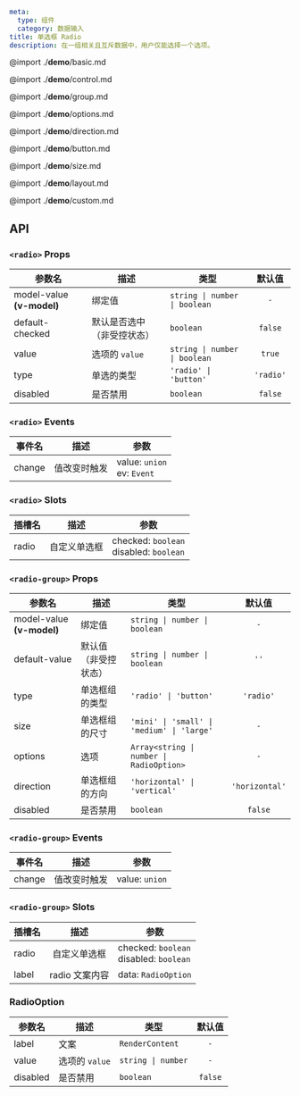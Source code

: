 ```yaml
meta:
  type: 组件
  category: 数据输入
title: 单选框 Radio
description: 在一组相关且互斥数据中，用户仅能选择一个选项。
```

@import ./__demo__/basic.md

@import ./__demo__/control.md

@import ./__demo__/group.md

@import ./__demo__/options.md

@import ./__demo__/direction.md

@import ./__demo__/button.md

@import ./__demo__/size.md

@import ./__demo__/layout.md

@import ./__demo__/custom.md

## API


### `<radio>` Props

|参数名|描述|类型|默认值|
|---|---|---|:---:|
|model-value **(v-model)**|绑定值|`string \| number \| boolean`|`-`|
|default-checked|默认是否选中（非受控状态）|`boolean`|`false`|
|value|选项的 `value`|`string \| number \| boolean`|`true`|
|type|单选的类型|`'radio' \| 'button'`|`'radio'`|
|disabled|是否禁用|`boolean`|`false`|
### `<radio>` Events

|事件名|描述|参数|
|---|---|---|
|change|值改变时触发|value: `union`<br>ev: `Event`|
### `<radio>` Slots

|插槽名|描述|参数|
|---|:---:|---|
|radio|自定义单选框|checked: `boolean`<br>disabled: `boolean`|




### `<radio-group>` Props

|参数名|描述|类型|默认值|
|---|---|---|:---:|
|model-value **(v-model)**|绑定值|`string \| number \| boolean`|`-`|
|default-value|默认值（非受控状态）|`string \| number \| boolean`|`''`|
|type|单选框组的类型|`'radio' \| 'button'`|`'radio'`|
|size|单选框组的尺寸|`'mini' \| 'small' \| 'medium' \| 'large'`|`-`|
|options|选项|`Array<string \| number \| RadioOption>`|`-`|
|direction|单选框组的方向|`'horizontal' \| 'vertical'`|`'horizontal'`|
|disabled|是否禁用|`boolean`|`false`|
### `<radio-group>` Events

|事件名|描述|参数|
|---|---|---|
|change|值改变时触发|value: `union`|
### `<radio-group>` Slots

|插槽名|描述|参数|
|---|:---:|---|
|radio|自定义单选框|checked: `boolean`<br>disabled: `boolean`|
|label|radio 文案内容|data: `RadioOption`|




### RadioOption

|参数名|描述|类型|默认值|
|---|---|---|:---:|
|label|文案|`RenderContent`|`-`|
|value|选项的 `value`|`string \| number`|`-`|
|disabled|是否禁用|`boolean`|`false`|


